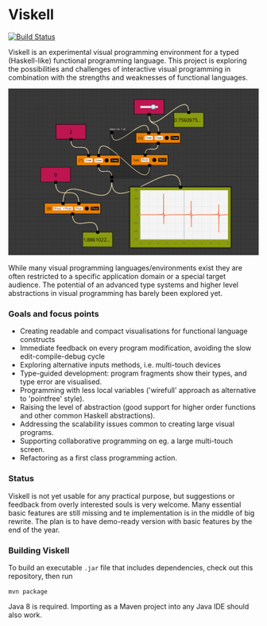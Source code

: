# Viskell

[![Build Status](https://travis-ci.org/wandernauta/viskell.svg?branch=master)](https://travis-ci.org/wandernauta/viskell)

Viskell is an experimental visual programming environment for a typed (Haskell-like) functional programming language.
This project is exploring the possibilities and challenges of interactive visual programming in combination with the strengths and weaknesses of functional languages.

![Screenshot](screenshot.png)

While many visual programming languages/environments exist they are often restricted to a specific application domain or a special target audience.
The potential of an advanced type systems and higher level abstractions in visual programming has barely been explored yet.

### Goals and focus points

  * Creating readable and compact visualisations for functional language constructs
  * Immediate feedback on every program modification, avoiding the slow edit-compile-debug cycle
  * Exploring alternative inputs methods, i.e. multi-touch devices
  * Type-guided development: program fragments show their types, and type error are visualised.
  * Programming with less local variables ('wirefull' approach as alternative to 'pointfree' style).
  * Raising the level of abstraction (good support for higher order functions and other common Haskell abstractions).
  * Addressing the scalability issues common to creating large visual programs.
  * Supporting collaborative programming on eg. a large multi-touch screen.
  * Refactoring as a first class programming action.

### Status

Viskell is not yet usable for any practical purpose, but suggestions or feedback from overly interested souls is very welcome.
Many essential basic features are still missing and te implementation is in the middle of big rewrite.
The plan is to have demo-ready version with basic features by the end of the year.

### Building Viskell

To build an executable `.jar` file that includes dependencies, check out this repository, then run

    mvn package

Java 8 is required. Importing as a Maven project into any Java IDE should also work.
